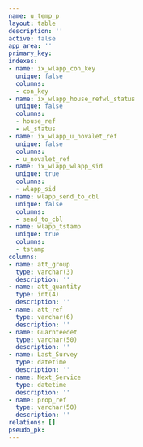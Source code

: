 ```yaml
---
name: u_temp_p
layout: table
description: ''
active: false
app_area: ''
primary_key: 
indexes:
- name: ix_wlapp_con_key
  unique: false
  columns:
  - con_key
- name: ix_wlapp_house_refwl_status
  unique: false
  columns:
  - house_ref
  - wl_status
- name: ix_wlapp_u_novalet_ref
  unique: false
  columns:
  - u_novalet_ref
- name: ix_wlapp_wlapp_sid
  unique: true
  columns:
  - wlapp_sid
- name: wlapp_send_to_cbl
  unique: false
  columns:
  - send_to_cbl
- name: wlapp_tstamp
  unique: true
  columns:
  - tstamp
columns:
- name: att_group
  type: varchar(3)
  description: ''
- name: att_quantity
  type: int(4)
  description: ''
- name: att_ref
  type: varchar(6)
  description: ''
- name: Guarnteedet
  type: varchar(50)
  description: ''
- name: Last_Survey
  type: datetime
  description: ''
- name: Next_Service
  type: datetime
  description: ''
- name: prop_ref
  type: varchar(50)
  description: ''
relations: []
pseudo_pk: 
---
```


